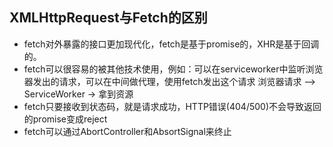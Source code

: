 ## XMLHttpRequest与Fetch的区别
- fetch对外暴露的接口更加现代化，fetch是基于promise的，XHR是基于回调的。
- fetch可以很容易的被其他技术使用，例如：可以在serviceworker中监听浏览器发出的请求，可以在中间做代理，使用fetch发出这个请求 浏览器请求 ——> ServiceWorker -> 拿到资源
- fetch只要接收到状态码，就是请求成功，HTTP错误(404/500)不会导致返回的promise变成reject
- fetch可以通过AbortController和AbsortSignal来终止